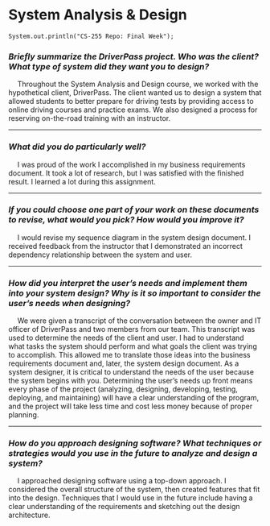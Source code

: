 # System Analysis & Design

```
System.out.println("CS-255 Repo: Final Week");
```

### *Briefly summarize the DriverPass project. Who was the client? What type of system did they want you to design?*

&ensp;&ensp; Throughout the System Analysis and Design course, we worked with the hypothetical client, DriverPass. The client wanted us to design a system that allowed students to better prepare for driving tests by providing access to online driving courses and practice exams. We also designed a process for reserving on-the-road training with an instructor. 

---

### *What did you do particularly well?*

&ensp;&ensp; I was proud of the work I accomplished in my business requirements document. It took a lot of research, but I was satisfied with the finished result. I learned a lot during this assignment.

---

### *If you could choose one part of your work on these documents to revise, what would you pick? How would you improve it?*

&ensp;&ensp; I would revise my sequence diagram in the system design document. I received feedback from the instructor that I demonstrated an incorrect dependency relationship between the system and user.

---

### *How did you interpret the user’s needs and implement them into your system design? Why is it so important to consider the user’s needs when designing?*

&ensp;&ensp; We were given a transcript of the conversation between the owner and IT officer of DriverPass and two members from our team. This transcript was used to determine the needs of the client and user. I had to understand what tasks the system should perform and what goals the client was trying to accomplish. This allowed me to translate those ideas into the business requirements document and, later, the system design document. As a system designer, it is critical to understand the needs of the user because the system begins with you. Determining the user’s needs up front means every phase of the project (analyzing, designing, developing, testing, deploying, and maintaining) will have a clear understanding of the program, and the project will take less time and cost less money because of proper planning. 

---

### *How do you approach designing software? What techniques or strategies would you use in the future to analyze and design a system?*

&ensp;&ensp; I approached designing software using a top-down approach. I considered the overall structure of the system, then created features that fit into the design. Techniques that I would use in the future include having a clear understanding of the requirements and sketching out the design architecture.
